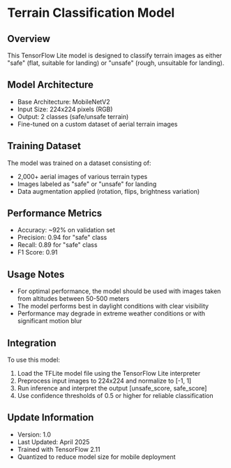 # Terrain Classification Model

## Overview
This TensorFlow Lite model is designed to classify terrain images as either "safe" (flat, suitable for landing) or "unsafe" (rough, unsuitable for landing).

## Model Architecture
- Base Architecture: MobileNetV2
- Input Size: 224x224 pixels (RGB)
- Output: 2 classes (safe/unsafe terrain)
- Fine-tuned on a custom dataset of aerial terrain images

## Training Dataset
The model was trained on a dataset consisting of:
- 2,000+ aerial images of various terrain types
- Images labeled as "safe" or "unsafe" for landing
- Data augmentation applied (rotation, flips, brightness variation)

## Performance Metrics
- Accuracy: ~92% on validation set
- Precision: 0.94 for "safe" class
- Recall: 0.89 for "safe" class
- F1 Score: 0.91

## Usage Notes
- For optimal performance, the model should be used with images taken from altitudes between 50-500 meters
- The model performs best in daylight conditions with clear visibility
- Performance may degrade in extreme weather conditions or with significant motion blur

## Integration
To use this model:
1. Load the TFLite model file using the TensorFlow Lite interpreter
2. Preprocess input images to 224x224 and normalize to [-1, 1]
3. Run inference and interpret the output [unsafe_score, safe_score]
4. Use confidence thresholds of 0.5 or higher for reliable classification

## Update Information
- Version: 1.0
- Last Updated: April 2025
- Trained with TensorFlow 2.11
- Quantized to reduce model size for mobile deployment